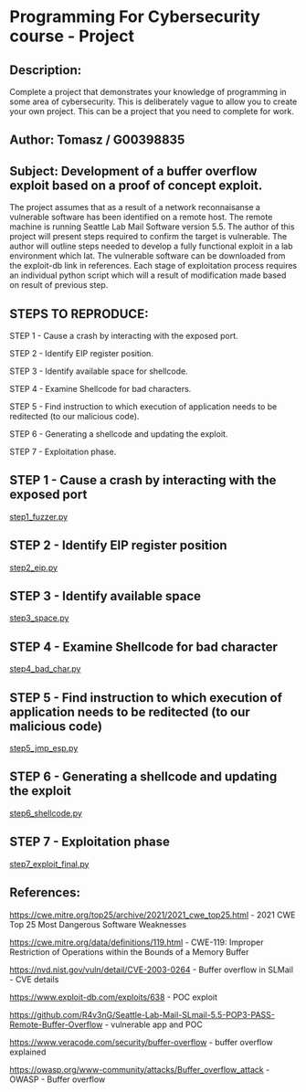 # Programming For Cybersecurity course - Project

## Description:
Complete a project that demonstrates your knowledge of programming in some area of cybersecurity. This is deliberately vague to allow you to create your own project. This can be a project that you need to complete for work.

## Author: Tomasz / G00398835

## Subject: Development of a buffer overflow exploit based on a proof of concept exploit.

The project assumes that as a result of a network reconnaisanse a vulnerable software has been identified on a remote host. The remote machine is running Seattle Lab Mail Software version 5.5. The author of this project will present steps required to confirm the target is vulnerable. The author will outline steps needed to develop a fully functional exploit in a lab environment which lat. The vulnerable software can be downloaded from the exploit-db link in references. Each stage of exploitation process requires an individual python script which will a result of modification made based on result of previous step.

## STEPS TO REPRODUCE:
STEP 1 - Cause a crash by interacting with the exposed port.

STEP 2 - Identify EIP register position.

STEP 3 - Identify available space for shellcode.

STEP 4 - Examine Shellcode for bad characters.

STEP 5 - Find instruction to which execution of application needs to be reditected (to our malicious code).

STEP 6 - Generating a shellcode and updating the exploit.

STEP 7 - Exploitation phase.


## STEP 1 - Cause a crash by interacting with the exposed port

[step1_fuzzer.py](https://github.com/kodkoder/p4cs2021/blob/main/Course_Project/step1_fuzzer.py)

## STEP 2 - Identify EIP register position

[step2_eip.py](https://github.com/kodkoder/p4cs2021/blob/main/Course_Project/step2_eip.py)

## STEP 3 - Identify available space

[step3_space.py](https://github.com/kodkoder/p4cs2021/blob/main/Course_Project/step3_space.py)

## STEP 4 - Examine Shellcode for bad character

[step4_bad_char.py](https://github.com/kodkoder/p4cs2021/blob/main/Course_Project/step4_bad_char.py)

## STEP 5 - Find instruction to which execution of application needs to be reditected (to our malicious code)

[step5_jmp_esp.py](https://github.com/kodkoder/p4cs2021/blob/main/Course_Project/step5_jmp_esp.py)

## STEP 6 - Generating a shellcode and updating the exploit

[step6_shellcode.py](https://github.com/kodkoder/p4cs2021/blob/main/Course_Project/step6_shellcode.py)

## STEP 7 - Exploitation phase

[step7_exploit_final.py](https://github.com/kodkoder/p4cs2021/blob/main/Course_Project/step7_exploit_final.py)


## References:

https://cwe.mitre.org/top25/archive/2021/2021_cwe_top25.html - 2021 CWE Top 25 Most Dangerous Software Weaknesses

https://cwe.mitre.org/data/definitions/119.html  - CWE-119: Improper Restriction of Operations within the Bounds of a Memory Buffer

https://nvd.nist.gov/vuln/detail/CVE-2003-0264 - Buffer overflow in SLMail - CVE details

https://www.exploit-db.com/exploits/638 - POC exploit

https://github.com/R4v3nG/Seattle-Lab-Mail-SLmail-5.5-POP3-PASS-Remote-Buffer-Overflow  - vulnerable app and POC

https://www.veracode.com/security/buffer-overflow  - buffer overflow explained

https://owasp.org/www-community/attacks/Buffer_overflow_attack - OWASP - Buffer overflow
